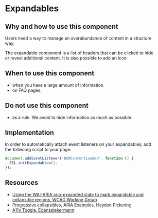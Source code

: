 # Expandables

## Why and how to use this component

Users need a way to manage an overabundance of content in a structure way.

The expandable component is a list of headers that can be clicked to hide or reveal additional content. It is also possible to add an icon.

## When to use this component

-   when you have a large amount of information.
-   on FAQ pages.

## Do not use this component

-   as a rule. We avoid to hide information as much as possible.

## Implementation

In order to automatically attach event listeners on your expandables, add the follwoing script to your page:

```js
document.addEventListener('DOMContentLoaded', function () {
  ECL.initExpandables();
});
```

## Resources

-   [Using the WAI-ARIA aria-expanded state to mark expandable and collapsible regions, WCAG Working Group](https://www.w3.org/WAI/GL/wiki/Using_the_WAI-ARIA_aria-expanded_state_to_mark_expandable_and_collapsible_regions)
-   [Progressive collapsibles, ARIA Examples, Heydon Pickering](http://heydonworks.com/practical_aria_examples/#progressive-collapsibles)
-   [A11y Toggle, Edenspiekermann](https://edenspiekermann.github.io/a11y-toggle/)
